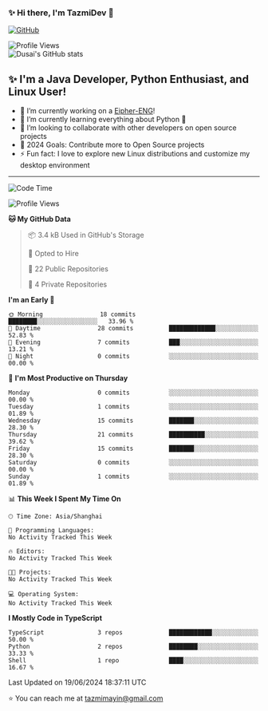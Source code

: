 ### ✨ Hi there, I'm TazmiDev 👋

 <a href="https://github.com/TazmiDev">
      <img alt="GitHub" src="https://img.shields.io/badge/-Github-000?style=flat-square&logo=Github&logoColor=white" align="center" />
 </a>

 ![Profile Views](https://komarev.com/ghpvc/?username=tazmimayin&color=blueviolet)</br>
 ![Dusai's GitHub stats](https://github-readme-stats.vercel.app/api?username=TazmiDev&show_icons=true&theme=radical)

## ✨ I'm a Java Developer, Python Enthusiast, and Linux User!

- 🔭 I’m currently working on a [Eipher-ENG](https://github.com/TazmiDev/Eipher-ENG)!
- 🌱 I’m currently learning everything about Python 🐍
- 👯 I’m looking to collaborate with other developers on open source projects
- 🥅 2024 Goals: Contribute more to Open Source projects
- ⚡ Fun fact: I love to explore new Linux distributions and customize my desktop environment

---

<!--START_SECTION:waka-->
![Code Time](http://img.shields.io/badge/Code%20Time-0%20secs-blue)

![Profile Views](http://img.shields.io/badge/Profile%20Views-0-blue)

**🐱 My GitHub Data** 

> 📦 3.4 kB Used in GitHub's Storage 
 > 
> 💼 Opted to Hire
 > 
> 📜 22 Public Repositories 
 > 
> 🔑 4 Private Repositories 
 > 
**I'm an Early 🐤** 

```text
🌞 Morning                18 commits          ████████░░░░░░░░░░░░░░░░░   33.96 % 
🌆 Daytime                28 commits          █████████████░░░░░░░░░░░░   52.83 % 
🌃 Evening                7 commits           ███░░░░░░░░░░░░░░░░░░░░░░   13.21 % 
🌙 Night                  0 commits           ░░░░░░░░░░░░░░░░░░░░░░░░░   00.00 % 
```
📅 **I'm Most Productive on Thursday** 

```text
Monday                   0 commits           ░░░░░░░░░░░░░░░░░░░░░░░░░   00.00 % 
Tuesday                  1 commits           ░░░░░░░░░░░░░░░░░░░░░░░░░   01.89 % 
Wednesday                15 commits          ███████░░░░░░░░░░░░░░░░░░   28.30 % 
Thursday                 21 commits          ██████████░░░░░░░░░░░░░░░   39.62 % 
Friday                   15 commits          ███████░░░░░░░░░░░░░░░░░░   28.30 % 
Saturday                 0 commits           ░░░░░░░░░░░░░░░░░░░░░░░░░   00.00 % 
Sunday                   1 commits           ░░░░░░░░░░░░░░░░░░░░░░░░░   01.89 % 
```


📊 **This Week I Spent My Time On** 

```text
🕑︎ Time Zone: Asia/Shanghai

💬 Programming Languages: 
No Activity Tracked This Week

🔥 Editors: 
No Activity Tracked This Week

🐱‍💻 Projects: 
No Activity Tracked This Week

💻 Operating System: 
No Activity Tracked This Week
```

**I Mostly Code in TypeScript** 

```text
TypeScript               3 repos             ████████████░░░░░░░░░░░░░   50.00 % 
Python                   2 repos             ████████░░░░░░░░░░░░░░░░░   33.33 % 
Shell                    1 repo              ████░░░░░░░░░░░░░░░░░░░░░   16.67 % 
```




 Last Updated on 19/06/2024 18:37:11 UTC
<!--END_SECTION:waka-->

⭐️ You can reach me at [tazmimayin@gmail.com](mailto:tazmimayin@gmail.com)

<!--
**TazmiDev/TazmiDev** is a ✨ _special_ ✨ repository because its `README.md` (this file) appears on your GitHub profile.

Here are some ideas to get you started:

- 🔭 I’m currently working on ...
- 🌱 I’m currently learning ...
- 👯 I’m looking to collaborate on ...
- 🤔 I’m looking for help with ...
- 💬 Ask me about ...
- 📫 How to reach me: ...
- 😄 Pronouns: ...
- ⚡ Fun fact: ...
-->
